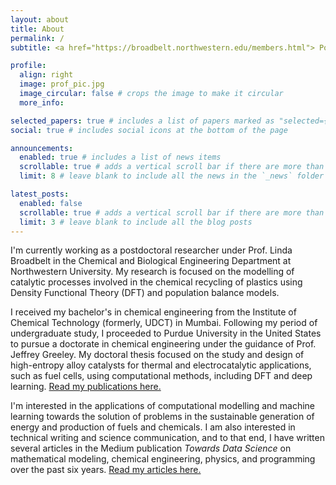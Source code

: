 ```yaml
---
layout: about
title: About
permalink: /
subtitle: <a href="https://broadbelt.northwestern.edu/members.html"> Postdoctoral Scholar, Northwestern University </a>

profile:
  align: right
  image: prof_pic.jpg
  image_circular: false # crops the image to make it circular
  more_info:

selected_papers: true # includes a list of papers marked as "selected={true}"
social: true # includes social icons at the bottom of the page

announcements:
  enabled: true # includes a list of news items
  scrollable: true # adds a vertical scroll bar if there are more than 3 news items
  limit: 8 # leave blank to include all the news in the `_news` folder

latest_posts:
  enabled: false
  scrollable: true # adds a vertical scroll bar if there are more than 3 new posts items
  limit: 3 # leave blank to include all the blog posts
---
```


I'm currently working as a postdoctoral researcher under Prof. Linda Broadbelt in the
Chemical and Biological Engineering Department at Northwestern University. My research is
focused on the modelling of catalytic processes involved in the chemical recycling of plastics
using Density Functional Theory (DFT) and population balance models. 

I received my bachelor's in chemical engineering from the Institute of Chemical Technology
(formerly, UDCT) in Mumbai. Following my period of undergraduate study, I proceeded to
Purdue University in the United States to pursue a doctorate in chemical engineering under
the guidance of Prof. Jeffrey Greeley. My doctoral thesis focused on the study and design
of high-entropy alloy catalysts for thermal and electrocatalytic applications, such as fuel cells,
using computational methods, including DFT and deep learning. [Read my publications here.](https://gauravsdeshmukh.github.io/publications)

I'm interested in the applications of computational modelling and machine learning towards
the solution of problems in the sustainable generation of energy and production of fuels and
chemicals. I am also interested in technical writing and science communication, and to that end,
I have written several articles in the Medium publication *Towards Data Science* on 
mathematical modeling, chemical engineering, physics, and programming over the past six years. [Read my articles here.](https://gauravsdeshmukh.github.io/scicomm)

